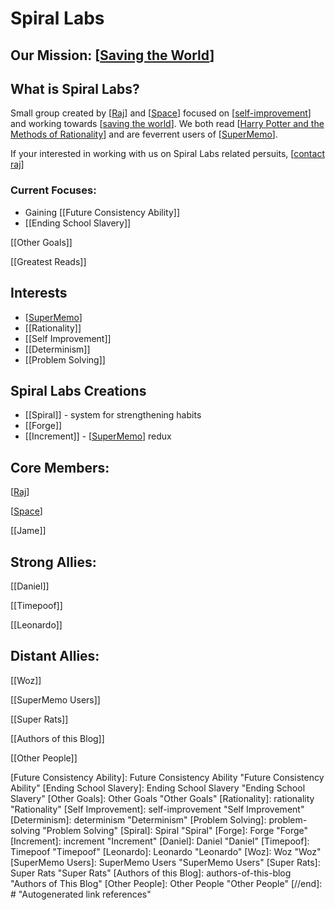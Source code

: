 # Spiral Labs

 
## Our Mission: [[Saving the World]]


## What is Spiral Labs?

Small group created by [[Raj]] and [[Space]] focused on [[self-improvement]] and working towards [[saving the world]]. We both read [[Harry Potter and the Methods of Rationality]] and are feverrent users of [[SuperMemo]].

If your interested in working with us on Spiral Labs related persuits, [[contact raj]]

### Current Focuses: 
- Gaining [[Future Consistency Ability]]
- [[Ending School Slavery]]
  
[[Other Goals]]

[[Greatest Reads]]


## Interests
- [[SuperMemo]]
- [[Rationality]]
- [[Self Improvement]]
- [[Determinism]]
- [[Problem Solving]]

## Spiral Labs Creations
- [[Spiral]] - system for strengthening habits
- [[Forge]]
- [[Increment]] - [[SuperMemo]] redux

## Core Members:

[[Raj]] 

[[Space]]

[[Jame]] 

 
## Strong Allies:

[[Daniel]] 

[[Timepoof]] 

[[Leonardo]]




## Distant Allies: 

[[Woz]]  

[[SuperMemo Users]]

[[Super Rats]]

[[Authors of this Blog]]

[[Other People]]


[//begin]: # "Autogenerated link references for markdown compatibility"
[Saving the World]: saving-the-world "Saving the World"
[Raj]: Raj "Raj"
[Space]: Space "Space"
[self-improvement]: self-improvement "Self Improvement"
[saving the world]: saving-the-world "Saving the World"
[Harry Potter and the Methods of Rationality]: harry-potter-and-the-methods-of-rationality "Harry Potter and the Methods of Rationality"
[SuperMemo]: SuperMemo "SuperMemo"
[contact raj]: contact-raj "Contact Raj"
[Future Consistency Ability]: Future Consistency Ability "Future Consistency Ability"
[Ending School Slavery]: Ending School Slavery "Ending School Slavery"
[Other Goals]: Other Goals "Other Goals"
[Rationality]: rationality "Rationality"
[Self Improvement]: self-improvement "Self Improvement"
[Determinism]: determinism "Determinism"
[Problem Solving]: problem-solving "Problem Solving"
[Spiral]: Spiral "Spiral"
[Forge]: Forge "Forge"
[Increment]: increment "Increment"
[Daniel]: Daniel "Daniel"
[Timepoof]: Timepoof "Timepoof"
[Leonardo]: Leonardo "Leonardo"
[Woz]: Woz "Woz"
[SuperMemo Users]: SuperMemo Users "SuperMemo Users"
[Super Rats]: Super Rats "Super Rats"
[Authors of this Blog]: authors-of-this-blog "Authors of This Blog"
[Other People]: Other People "Other People"
[//end]: # "Autogenerated link references" 
